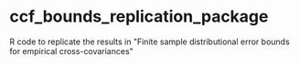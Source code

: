# ccf_bounds_replication_package
R code to replicate the results in "Finite sample distributional error bounds for empirical cross-covariances"
